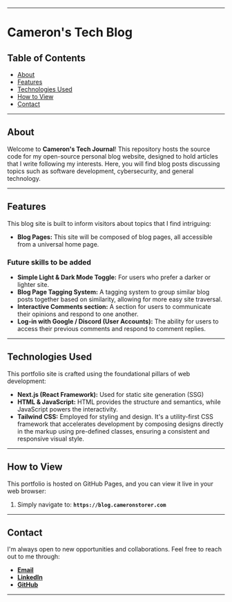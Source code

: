 ------

# Cameron's Tech Blog

## Table of Contents

  * [About](#about)
  * [Features](#features)
  * [Technologies Used](#technologies-used)
  * [How to View](#how-to-view)
  * [Contact](#contact)

-----

## About

Welcome to **Cameron's Tech Journal**\! This repository hosts the source code for my open-source personal blog website, designed to hold articles that I write following my interests. Here, you will find blog posts discussing topics such as software development, cybersecurity, and general technology.

-----

## Features

This blog site is built to inform visitors about topics that I find intriguing:

  * **Blog Pages:** This site will be composed of blog pages, all accessible from a universal home page.
  ### Future skills to be added
  * **Simple Light & Dark Mode Toggle:** For users who prefer a darker or lighter site.
  * **Blog Page Tagging System:** A tagging system to group similar blog posts together based on similarity, allowing for more easy site traversal.
  * **Interactive Comments section:** A section for users to communicate their opinions and respond to one another.
  * **Log-in with Google / Discord (User Accounts):** The ability for users to access their previous comments and respond to comment replies.

-----

## Technologies Used

This portfolio site is crafted using the foundational pillars of web development:

  * **Next.js (React Framework):** Used for static site generation (SSG)
  * **HTML & JavaScript:** HTML provides the structure and semantics, while JavaScript powers the interactivity.
  * **Tailwind CSS:** Employed for styling and design. It's a utility-first CSS framework that accelerates development by composing designs directly in the markup using pre-defined classes, ensuring a consistent and responsive visual style.

-----

## How to View

This portfolio is hosted on GitHub Pages, and you can view it live in your web browser:

1.  Simply navigate to: **`https://blog.cameronstorer.com`**

-----

## Contact

I'm always open to new opportunities and collaborations. Feel free to reach out to me through:

  * **[Email](contact@cameronstorer.com)**
  * **[LinkedIn](https://www.linkedin.com/in/cameron-storer-4b3844294)**
  * **[GitHub](https://github.com/cameronstorer)**

-----
